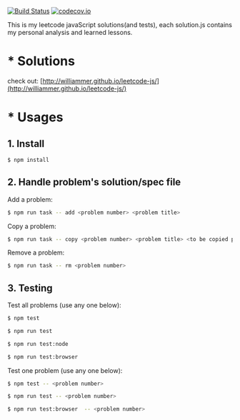 [![Build Status](https://img.shields.io/travis/Williammer/leetcode-js.svg?branch=master)](https://travis-ci.org/Williammer/leetcode-js)
[![codecov.io](https://codecov.io/github/Williammer/leetcode/coverage.svg?branch=master)](https://codecov.io/gh/Williammer/leetcode)


This is my leetcode javaScript solutions(and tests), each solution.js contains my personal analysis and learned lessons.


# * Solutions
check out: [http://williammer.github.io/leetcode-js/](http://williammer.github.io/leetcode-js/)


# * Usages

## 1. Install
``` bash
$ npm install
```

## 2. Handle problem's solution/spec file
Add a problem:
``` bash
$ npm run task -- add <problem number> <problem title>
```
Copy a problem:
``` bash
$ npm run task -- copy <problem number> <problem title> <to be copied problem number>
```
Remove a problem:
``` bash
$ npm run task -- rm <problem number>
```

## 3. Testing
Test all problems (use any one below):
``` bash
$ npm test
```
``` bash
$ npm run test
```
``` bash
$ npm run test:node
```
``` bash
$ npm run test:browser
```

Test one problem (use any one below):
``` bash
$ npm test -- <problem number>
```
``` bash
$ npm run test -- <problem number>
```
``` bash
$ npm run test:browser  -- <problem number>
```
